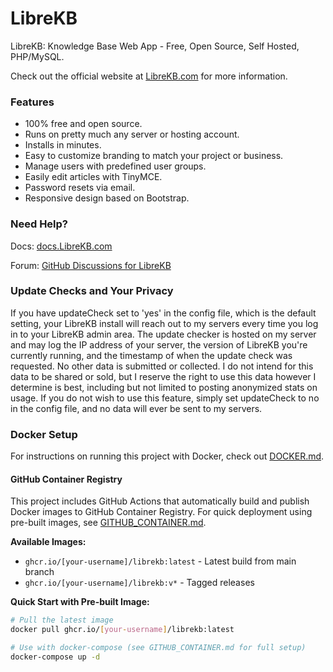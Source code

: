 # LibreKB

LibreKB: Knowledge Base Web App - Free, Open Source, Self Hosted, PHP/MySQL.

Check out the official website at [LibreKB.com](https://librekb.com/) for more information.

### Features

- 100% free and open source.
- Runs on pretty much any server or hosting account.
- Installs in minutes.
- Easy to customize branding to match your project or business.
- Manage users with predefined user groups.
- Easily edit articles with TinyMCE.
- Password resets via email.
- Responsive design based on Bootstrap.

### Need Help?

Docs: [docs.LibreKB.com](https://docs.librekb.com/)

Forum: [GitHub Discussions for LibreKB](https://github.com/michaelstaake/LibreKB/discussions)

### Update Checks and Your Privacy

If you have updateCheck set to 'yes' in the config file, which is the default setting, your LibreKB install will reach out to my servers every time you log in to your LibreKB admin area. The update checker is hosted on my server and may log the IP address of your server, the version of LibreKB you're currently running, and the timestamp of when the update check was requested. No other data is submitted or collected. I do not intend for this data to be shared or sold, but I reserve the right to use this data however I determine is best, including but not limited to posting anonymized stats on usage. If you do not wish to use this feature, simply set updateCheck to no in the config file, and no data will ever be sent to my servers.

### Docker Setup

For instructions on running this project with Docker, check out [DOCKER.md](DOCKER.md).

#### GitHub Container Registry

This project includes GitHub Actions that automatically build and publish Docker images to GitHub Container Registry. For quick deployment using pre-built images, see [GITHUB_CONTAINER.md](GITHUB_CONTAINER.md).

**Available Images:**
- `ghcr.io/[your-username]/librekb:latest` - Latest build from main branch
- `ghcr.io/[your-username]/librekb:v*` - Tagged releases

**Quick Start with Pre-built Image:**
```bash
# Pull the latest image
docker pull ghcr.io/[your-username]/librekb:latest

# Use with docker-compose (see GITHUB_CONTAINER.md for full setup)
docker-compose up -d
```
